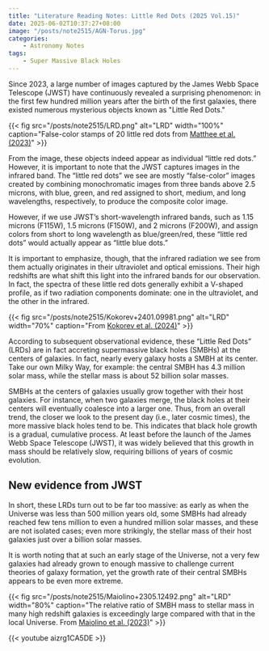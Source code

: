 ```yaml
---
title: "Literature Reading Notes: Little Red Dots (2025 Vol.15)"
date: 2025-06-02T10:37:27+08:00
image: "/posts/note2515/AGN-Torus.jpg"
categories:
    - Astronomy Notes
tags:
    - Super Massive Black Holes
---
```


Since 2023, a large number of images captured by the James Webb Space Telescope (JWST) have continuously revealed a surprising phenomenon: in the first few hundred million years after the birth of the first galaxies, there existed numerous mysterious objects known as "Little Red Dots."

{{< fig src="/posts/note2515/LRD.png" alt="LRD" width="100%" caption="False-color stamps of 20 little red dots from <a href='https://arxiv.org/pdf/2306.05448'>Matthee et al. (2023)</a>" >}}

From the image, these objects indeed appear as individual “little red dots.” However, it is important to note that the JWST captures images in the infrared band. The “little red dots” we see are mostly “false-color” images created by combining monochromatic images from three bands above 2.5 microns, with blue, green, and red assigned to short, medium, and long wavelengths, respectively, to produce the composite color image.

However, if we use JWST’s short-wavelength infrared bands, such as 1.15 microns (F115W), 1.5 microns (F150W), and 2 microns (F200W), and assign colors from short to long wavelength as blue/green/red, these “little red dots” would actually appear as “little blue dots.” 

It is important to emphasize, though, that the infrared radiation we see from them actually originates in their ultraviolet and optical emissions. Their high redshifts are what shift this light into the infrared bands for our observation. In fact, the spectra of these little red dots generally exhibit a V-shaped profile, as if two radiation components dominate: one in the ultraviolet, and the other in the infrared.

{{< fig src="/posts/note2515/Kokorev+2401.09981.png" alt="LRD" width="70%" caption="From <a href='https://arxiv.org/pdf/2401.09981'>Kokorev et al. (2024)</a>" >}}

According to subsequent observational evidence, these “Little Red Dots” (LRDs) are in fact accreting supermassive black holes (SMBHs) at the centers of galaxies. In fact, nearly every galaxy hosts a SMBH at its center. Take our own Milky Way, for example: the central SMBH has 4.3 million solar mass, while the stellar mass is about 52 billion solar masses.

SMBHs at the centers of galaxies usually grow together with their host galaxies. For instance, when two galaxies merge, the black holes at their centers will eventually coalesce into a larger one. Thus, from an overall trend, the closer we look to the present day (i.e., later cosmic times), the more massive black holes tend to be. This indicates that black hole growth is a gradual, cumulative process. At least before the launch of the James Webb Space Telescope (JWST), it was widely believed that this growth in mass should be relatively slow, requiring billions of years of cosmic evolution.

## New evidence from JWST

In short, these LRDs turn out to be far too massive: as early as when the Universe was less than 500 million years old, some SMBHs had already reached few tens million to even a hundred million solar masses, and these are not isolated cases; even more strikingly, the stellar mass of their host galaxies just over a billion solar masses.

It is worth noting that at such an early stage of the Universe, not a very few galaxies had already grown to enough massive to challenge current theories of galaxy formation, yet the growth rate of their central SMBHs appears to be even more extreme.

{{< fig src="/posts/note2515/Maiolino+2305.12492.png" alt="LRD" width="80%" caption="The relative ratio of SMBH mass to stellar mass in many high redshift galaxies is exceedingly large compared with that in the local Universe. From <a href='https://arxiv.org/pdf/2305.12492'>Maiolino et al. (2023)</a>" >}}

{{< youtube aizrg1CA5DE >}}
